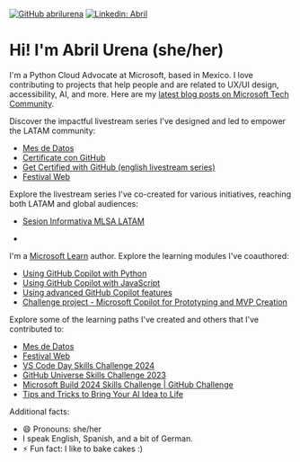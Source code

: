 <!--![Typing SVG](https://readme-typing-svg.demolab.com?font=Fira+Code&pause=1000&color=6793F7&width=400&lines=Hi%2C+there!+I'm+Abril+Urena.;Welcome+to+my+GitHub+profile!+)-->

[![GitHub abrilurena](https://img.shields.io/github/followers/abrilurena?label=follow&style=social)](https://github.com/abrilurena)
[![Linkedin: Abril](https://img.shields.io/badge/-Abril%20Urena-blue?style=flat-square&logo=Linkedin&logoColor=white&link=https://www.linkedin.com/in/abrilurena/)](https://www.linkedin.com/in/abrilurena/) 

<h1>Hi! I'm Abril Urena (she/her)</h1>

I'm a Python Cloud Advocate at Microsoft, based in Mexico. I love contributing to projects that help people and are related to UX/UI design, accessibility, AI, and more. Here are my [latest blog posts on Microsoft Tech Community](https://techcommunity.microsoft.com/users/abrilurena/1387388).

Discover the impactful livestream series I've designed and led to empower the LATAM community:
- [Mes de Datos](https://www.youtube.com/playlist?list=PLmsFUfdnGr3ywn8BfUQJpkA3Nt2krVaL5)
- [Certificate con GitHub](https://www.youtube.com/playlist?list=PLmsFUfdnGr3yX02zoRsKOvoz3MnCXqoIi)
- [Get Certified with GitHub (english livestream series)](https://www.youtube.com/playlist?list=PLmsFUfdnGr3y_9-Zenha00eQEY8koDWUl)
- [Festival Web](https://aka.ms/festivalweb)

Explore the livestream series I've co-created for various initiatives, reaching both LATAM and global audiences:
- [Sesion Informativa MLSA LATAM](https://www.youtube.com/watch?v=VZG6CJrZskE)

- 
I'm a [Microsoft Learn](https://learn.microsoft.com/) author. Explore the learning modules I've coauthored:
- [Using GitHub Copilot with Python](https://learn.microsoft.com/training/modules/introduction-copilot-python/)
- [Using GitHub Copilot with JavaScript](https://learn.microsoft.com/training/modules/introduction-copilot-javascript/)
- [Using advanced GitHub Copilot features](https://learn.microsoft.com/training/modules/advanced-github-copilot/)
- [Challenge project - Microsoft Copilot for Prototyping and MVP Creation](https://learn.microsoft.com/en-us/training/modules/challenge-project-generative-ai-for-prototyping-and-mvp-creation)

Explore some of the learning paths I've created and others that I've contributed to:
- [Mes de Datos](https://learn.microsoft.com/es-mx/collections/47dnayekm1mjqq)
- [Festival Web](https://learn.microsoft.com/es-mx/collections/zk1zc18qo4e0ey)
- [VS Code Day Skills Challenge 2024](https://learn.microsoft.com/es-mx/collections/8p03hpd570xjyg)
- [GitHub Universe Skills Challenge 2023](https://techcommunity.microsoft.com/t5/educator-developer-blog/reg%C3%ADstrate-al-github-universe-cloud-skills-challenge/ba-p/3951236?WT.mc_id=academic-109612-abrilu)
- [Microsoft Build 2024 Skills Challenge | GitHub Challenge](https://learn.microsoft.com/es-mx/training/challenges?id=4ab7a1b6-fb12-47a2-88ad-2a40c408b253&WT.mc_id=cloudskillschallenge_4ab7a1b6-fb12-47a2-88ad-2a40c408b253)
- [Tips and Tricks to Bring Your AI Idea to Life](https://learn.microsoft.com/es-mx/collections/678ka8pwqn322j)


<!--
<img src="https://media1.giphy.com/media/v1.Y2lkPTc5MGI3NjExczd2ZHhxcnJ0ZTJrMms4czV2NHViYjBxemh5NzQ2OGU3YWxtYTk3ciZlcD12MV9pbnRlcm5hbF9naWZfYnlfaWQmY3Q9Zw/fib2gHdY5NCJMbX9qz/giphy.gif" alt="Pixel Art" align="right" width="200"> -->
<!--
### Programming languages and tools:

<div style="display: inline_block"><br>
  <img align="center" alt="Abril-Js" height="35" width="40" src="https://raw.githubusercontent.com/devicons/devicon/master/icons/javascript/javascript-plain.svg">
  <!--<img align="center" alt="Abril-HTML" height="35" width="40" src="https://raw.githubusercontent.com/devicons/devicon/master/icons/html5/html5-original.svg">
  <img align="center" alt="Abril-CSS" height="35" width="40" src="https://raw.githubusercontent.com/devicons/devicon/master/icons/css3/css3-original.svg">
  <img align="center" alt="Abril-VS" height="35" width="40" src="https://cdn.jsdelivr.net/gh/devicons/devicon/icons/vscode/vscode-original.svg">
<!--  <img align="center" alt="Abril-Git" height="35" width="40" src="https://cdn.jsdelivr.net/gh/devicons/devicon/icons/git/git-original.svg">
  <img align ="center" alt="Abril-Python" height="35" width="40" src="https://cdn.jsdelivr.net/gh/devicons/devicon/icons/python/python-original.svg">
</div><br>
-->
<!--
### GitHub Stats

<div align="center" style="display: flex; justify-content: center;">
  <a href="https://github.com/abrilurena">
    <img height="195px" src="https://github-readme-stats.vercel.app/api?username=abrilurena&show_icons=true&theme=one_dark_pro&include_all_commits=true&count_private=true"/>
    <img height="195px" src="https://github-readme-stats.vercel.app/api/top-langs/?username=abrilurena&layout=compact&langs_count=7&theme=one_dark_pro"/>
  </a>
</div>
-->
Additional facts:

- 😄 Pronouns: she/her
- I speak English, Spanish, and a bit of German.
- ⚡ Fun fact: I like to bake cakes :)
